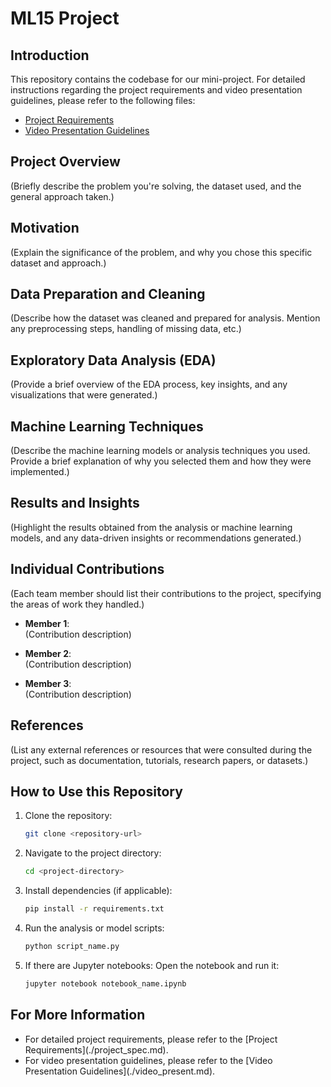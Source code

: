 # **ML15 Project**

## **Introduction**
This repository contains the codebase for our mini-project. For detailed instructions regarding the project requirements and video presentation guidelines, please refer to the following files:
- [Project Requirements](./project_spec.md)
- [Video Presentation Guidelines](./video_present.md)

## **Project Overview**
(Briefly describe the problem you're solving, the dataset used, and the general approach taken.)

## **Motivation**
(Explain the significance of the problem, and why you chose this specific dataset and approach.)

## **Data Preparation and Cleaning**
(Describe how the dataset was cleaned and prepared for analysis. Mention any preprocessing steps, handling of missing data, etc.)

## **Exploratory Data Analysis (EDA)**
(Provide a brief overview of the EDA process, key insights, and any visualizations that were generated.)

## **Machine Learning Techniques**
(Describe the machine learning models or analysis techniques you used. Provide a brief explanation of why you selected them and how they were implemented.)

## **Results and Insights**
(Highlight the results obtained from the analysis or machine learning models, and any data-driven insights or recommendations generated.)

## **Individual Contributions**
(Each team member should list their contributions to the project, specifying the areas of work they handled.)

- **Member 1**:  
  (Contribution description)

- **Member 2**:  
  (Contribution description)

- **Member 3**:  
  (Contribution description)

## **References**
(List any external references or resources that were consulted during the project, such as documentation, tutorials, research papers, or datasets.)

## **How to Use this Repository**

1. Clone the repository:
   ```bash
   git clone <repository-url>
   ```

2. Navigate to the project directory:
   ```bash
   cd <project-directory>
   ```

3. Install dependencies (if applicable):
   ```bash
   pip install -r requirements.txt
   ```

4. Run the analysis or model scripts:
   ```bash
   python script_name.py
   ```

5. If there are Jupyter notebooks:
   Open the notebook and run it:
   ```bash
   jupyter notebook notebook_name.ipynb
   ```

## **For More Information**
- For detailed project requirements, please refer to the \[Project Requirements\](./project_spec.md).
- For video presentation guidelines, please refer to the \[Video Presentation Guidelines\](./video_present.md).